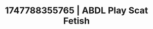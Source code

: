 ---
categories:
- Curvy goddess
- Passionate kisses
- Roleplay seduction
- Pleasure activism
- 3D erotic games
image: /assets/images/1747788355765.jpg
layout: post
seo:
  description: Featured content with high-quality ABDL Play, Scat Fetish. HD images
    available.
  keywords: ABDL Play, Scat Fetish
  og_image: /assets/images/1747788355765.jpg
  schema_type: VisualArtwork
tags:
- ABDL Play
- '#1747788355765'
- Scat Fetish
title: 1747788355765 | ABDL Play Scat Fetish
---